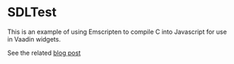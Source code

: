 SDLTest 
=======

This is an example of using Emscripten to compile C into Javascript for use in Vaadin widgets.

See the related [blog post](https://vaadin.com/web/matti-vesa/home/-/blogs/client-side-coding-with-emscripten)

